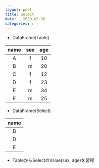 ```yaml
---
layout: post
title: Select
date:   2020-05-26
categories: r
---
```


* DataFrame(Table)

|name|sex|age|
|:-:|:-:|:-:|
|A|f|10|
|B|m|20|
|C|f|12|
|D|f|23|
|E|m|34|
|F|m|25|

* DataFrame(Select)

|name|
|:-:|
|B|
|D|
|E|

* TableからSelectのValue(sex, age)を習得

